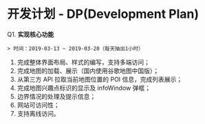# 开发计划 - DP(Development Plan)

Q1. **实现核心功能**

    > 时间：2019-03-13 ~ 2019-03-20（每天抽出1小时）

1. 完成整体界面布局、样式的编写，支持多端访问；
1. 完成地图的加载、展示（国内使用谷歌地图中国版）；
2. 从第三方 API 拉取当前地图位置的 POI 信息，完成列表展示；
3. 完成地图兴趣点标识的显示及 infoWindow 弹框；
4. 边界情况的处理及提示信息；
5. 网站可访问性；
6. 支持离线访问。